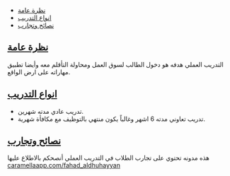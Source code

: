 - [نظرة عامة](#overview)
- [انواع التدريب](#trainning-type)
- [نصائح وتجارب](#tops-exp)

<a name="overview"></a>

## [نظرة عامة](#overview)

[//]: # (beginning of the content)

التدريب العملي هدفه هو دخول الطالب لسوق العمل ومحاولة التأقلم معه وأيضا تطبيق مهاراته على ارض الواقع.

<a name="trainning-type"></a>

## [انواع التدريب](#trainning-type)

* تدريب عادي مدته شهرين.
* تدريب تعاوني مدته 6 اشهر وغالباً يكون منتهي بالتوظيف مع مكافأة شهرية.

<a name="tops-exp"></a>

## [نصائح وتجارب](#tops-exp)

هذه مدونه تحتوي على تجارب الطلاب في التدريب العملي أنصحكم بالاطلاع عليها [caramellaapp.com/fahad_aldhuhayyan](https://caramellaapp.com/fahad_aldhuhayyan/)

